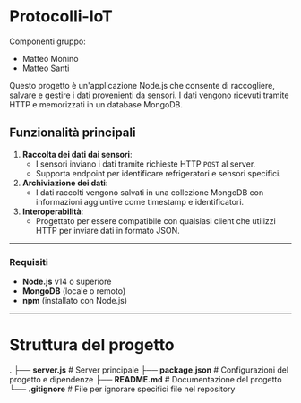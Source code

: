 # Protocolli-IoT
Componenti gruppo:
- Matteo Monino
- Matteo Santi


Questo progetto è un'applicazione Node.js che consente di raccogliere, salvare e gestire i dati provenienti da sensori. I dati vengono ricevuti tramite HTTP e memorizzati in un database MongoDB.

## **Funzionalità principali**
1. **Raccolta dei dati dai sensori**:
   - I sensori inviano i dati tramite richieste HTTP `POST` al server.
   - Supporta endpoint per identificare refrigeratori e sensori specifici.
2. **Archiviazione dei dati**:
   - I dati raccolti vengono salvati in una collezione MongoDB con informazioni aggiuntive come timestamp e identificatori.
3. **Interoperabilità**:
   - Progettato per essere compatibile con qualsiasi client che utilizzi HTTP per inviare dati in formato JSON.

---

### **Requisiti**
- **Node.js** v14 o superiore
- **MongoDB** (locale o remoto)
- **npm** (installato con Node.js)

---
# Struttura del progetto

.
├── **server.js**              # Server principale
├── **package.json**           # Configurazioni del progetto e dipendenze
├── **README.md**              # Documentazione del progetto
└── **.gitignore**             # File per ignorare specifici file nel repository






